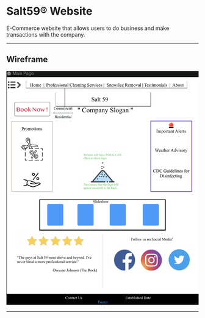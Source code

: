 # Salt59® Website
E-Commerce website that allows users to do business and make transactions with the company.
<br>
<!-- Click [here](https://addan-s.github.io/Project-Primis/) to deploy!
(Work in Progress) -->

<hr>

## Wireframe
![Salt59 Wireframe](Wireframes/Salt59-Wireframe.png)

<hr>